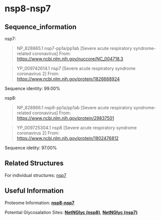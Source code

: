 # nsp8-nsp7
## Sequence_information

nsp7:

>NP_828865.1 nsp7-pp1a/pp1ab [Severe acute respiratory syndrome-related coronavirus]
From: https://www.ncbi.nlm.nih.gov/nuccore/NC_004718.3

>YP_009742614.1 nsp7 [Severe acute respiratory syndrome coronavirus 2]
From: https://www.ncbi.nlm.nih.gov/protein/1826688924

Sequence identity: 99.00%


nsp8:

>NP_828866.1 nsp8-pp1a/pp1ab [Severe acute respiratory syndrome-related coronavirus]
From: https://www.ncbi.nlm.nih.gov/protein/29837501

>YP_009725304.1 nsp8 [Severe acute respiratory syndrome coronavirus 2]
From: https://www.ncbi.nlm.nih.gov/protein/1802476812

Sequence idetity: 97.00%

## Related Structures
For individual structures: [nsp7](https://github.com/thorn-lab/coronavirus_structural_task_force/tree/master/pdb/nsp7)

## Useful Information
Proteome Information: [**nsp8-nsp7**](https://github.com/thorn-lab/coronavirus_structural_task_force/blob/master/pdb/nsp8-nsp7/proteome_information.txt)

Potential Glycosalation Sites: [**NetNGlyc (nsp8)**](https://github.com/thorn-lab/coronavirus_structural_task_force/blob/master/pdb/nsp8-nsp7/NetNGlyc_nsp8), [**NetNGlyc (nsp7)**](https://github.com/thorn-lab/coronavirus_structural_task_force/blob/master/pdb/nsp8-nsp7/NetNGlyc_nsp7)
